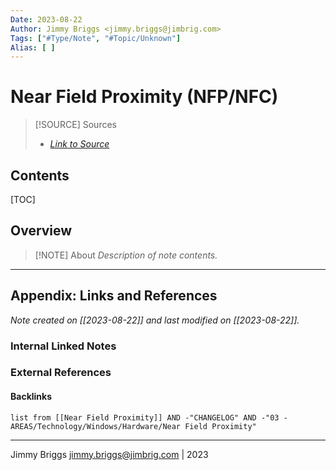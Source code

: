 ```yaml
---
Date: 2023-08-22
Author: Jimmy Briggs <jimmy.briggs@jimbrig.com>
Tags: ["#Type/Note", "#Topic/Unknown"]
Alias: [ ]
---
```


# Near Field Proximity (NFP/NFC)

> [!SOURCE] Sources
> - *[Link to Source]()*

## Contents

[TOC]

## Overview

> [!NOTE] About
> *Description of note contents.*


***

## Appendix: Links and References

*Note created on [[2023-08-22]] and last modified on [[2023-08-22]].*

### Internal Linked Notes

### External References

#### Backlinks

```dataview
list from [[Near Field Proximity]] AND -"CHANGELOG" AND -"03 - AREAS/Technology/Windows/Hardware/Near Field Proximity"
```


***

Jimmy Briggs <jimmy.briggs@jimbrig.com> | 2023


